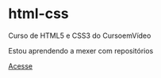 # html-css
 Curso de HTML5 e CSS3 do CursoemVídeo

 Estou aprendendo a mexer com repositórios

<a href="https://brunofujisaki.github.io/html-css/desafios/d010b/android.html">Acesse</a>